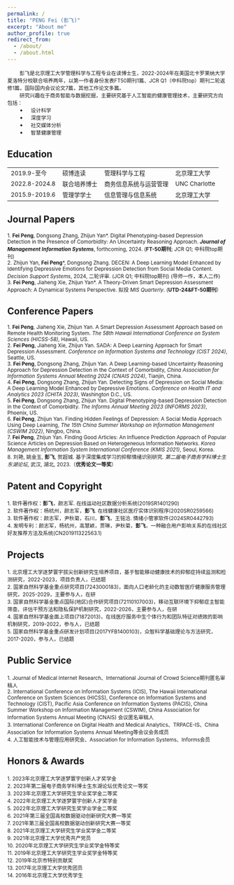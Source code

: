 ```yaml
---
permalink: /
title: "PENG Fei (彭飞)"
excerpt: "About me"
author_profile: true
redirect_from: 
  - /about/
  - /about.html
---
```

&emsp;&emsp;<small>彭飞是北京理工大学管理科学与工程专业在读博士生，2022-2024年在美国北卡罗莱纳大学夏洛特分校联合培养两年，以第一作者身份发表FT50期刊1篇、JCR Q1（中科院top）期刊二轮返修1篇，国际国内会议论文7篇，其他工作论文多篇。</small><br>
&emsp;&emsp;<small>研究兴趣在于商务智能与数据挖掘，主要研究基于人工智能的健康管理技术，主要研究方向包括：</small><br>
&emsp;&emsp;• &emsp;<small>设计科学</small><br>
&emsp;&emsp;• &emsp;<small>深度学习</small><br>
&emsp;&emsp;• &emsp;<small>社交媒体分析</small><br>
&emsp;&emsp;• &emsp;<small>智慧健康管理</small><br>

Education
------
<table style="border: none;">
  <tr><td style="border: none;"><small>2019.9-至今</small></td><td><small>硕博连读</small></td><td><small>管理科学与工程</small></td><td><small>北京理工大学</small></td></tr>
  <tr><td><small>2022.8-2024.8</small></td><td><small>联合培养博士</small></td><td><small>商务信息系统与运营管理</small></td><td><small>UNC Charlotte</small></td></tr>
  <tr><td><small>2015.9-2019.6</small></td><td><small>管理学学士</small></td><td><small>信息管理与信息系统</small></td><td><small>北京理工大学</small></td></tr>
</table>

Journal Papers
------
<small>1. **Fei Peng**, Dongsong Zhang, Zhijun Yan*. Digital Phenotyping-based Depression Detection in the Presence of Comorbidity: An Uncertainty Reasoning Approach. _**Journal of Management Information Systems**_, forthcoming, 2024. (**FT-50期刊**; JCR Q1; 中科院top期刊)</small><br>
<small>2. Zhijun Yan, **Fei Peng***, Dongsong Zhang. DECEN: A Deep Learning Model Enhanced by Identifying Depressive Emotions for Depression Detection from Social Media Content. _Decision Support Systems_, 2024, 二轮评审. (JCR Q1; 中科院top期刊) (导师一作，本人二作)</small><br>
<small>3. **Fei Peng**, Jiaheng Xie, Zhijun Yan*. A Theory-Driven Smart Depression Assessment Approach: A Dynamical Systems Perspective. 拟投 _MIS Quarterly_. (**UTD-24&FT-50期刊**）</small><br>

Conference Papers
------
<small>1. **Fei Peng**, Jiaheng Xie, Zhijun Yan. A Smart Depression Assessment Approach based on Remote Health Monitoring System. *The 58th Hawaii International Conference on System Sciences (HICSS-58)*, Hawaii, US.</small><br>
<small>2. **Fei Peng**, Jiaheng Xie, Zhijun Yan. SADA: A Deep Learning Approach for Smart Depression Assessment. *Conference on Information Systems and Technology (CIST 2024)*, Seattle, US.</small><br>
<small>3. **Fei Peng**, Dongsong Zhang, Zhijun Yan. A Deep Learning-based Uncertainty Reasoning Approach for Depression Detection in the Context of Comorbidity, *China Association for Information Systems Annual Meeting 2024 (CNAIS 2024)*, Tianjin, China.</small><br>
<small>4. **Fei Peng**, Dongsong Zhang, Zhijun Yan. Detecting Signs of Depression on Social Media: A Deep Learning Model Enhanced by Depressive Emotions. *Conference on Health IT and Analytics 2023 (CHITA 2023)*, Washington D.C., US.</small><br>
<small>5. **Fei Peng**, Dongsong Zhang, Zhijun Yan. Digital Phenotyping-based Depression Detection in the Context of Comorbidity. *The Informs Annual Meeting 2023 (INFORMS 2023)*, Phoenix, US.</small><br>
<small>6. **Fei Peng**, Zhijun Yan. Finding Hidden Feelings of Depression: A Social Media Approach Using Deep Learning, *The 15th China Summer Workshop on Information Management (CSWIM 2022)*, Ningbo, China.</small><br>
<small>7. **Fei Peng**, Zhijun Yan. Finding Good Articles: An Influence Prediction Approach of Popular Science Articles on Depression Based on Heterogeneous Information Networks. *Korea Management Information System International Conference (KMIS 2021)*, Seoul, Korea.</small><br>
<small>8. 刘艳, 姚金玉, **彭飞**, 贺超城. 基于深度集成学习的抑郁情绪识别研究. *第二届电子商务学科博士生东湖论坛*, 武汉, 湖北, 2023.（**优秀论文一等奖**）</small><br>

Patent and Copyright
------
<small>1. 软件著作权：**彭飞**，颜志军. 在线运动社区数据分析系统(2019SR1401290)</small><br>
<small>2. 软件著作权：杨杭州，颜志军，**彭飞**. 在线健康社区医疗实体识别程序(2020SR0259566)</small><br>
<small>3. 软件著作权：颜志军，尹秋菊，石川，**彭飞**，王铭洽. 情绪小管家软件(2024SR0442793)</small><br>
<small>4. 发明专利：颜志军，杨杭州，高慧颖，贾琳，尹秋菊，**彭飞**，一种融合用户影响关系的在线社区好友推荐方法及系统(CN201911322563.1)</small>

Projects
------
<small>1. 北京理工大学逐梦寰宇拔尖创新研究生培养项目，基于智能移动健康技术的抑郁症持续监测和检测研究，2022-2023，项目负责人，已结题</small><br>
<small>2. 国家自然科学基金重点研究项目(7243000183)，面向人口老龄化的主动数智医疗健康服务管理研究，2025-2029，主要参与人，在研</small><br>
<small>3. 国家自然科学基金重点国际(地区)合作研究项目(72110107003)，移动互联环境下抑郁症主智能筛查、评估干预方法和隐私保护机制研究，2022-2026，主要参与人，在研</small><br>
<small>4. 国家自然科学基金面上项目(71872013)，在线医疗服务中生个体行为和团队特征对绩效的影响机制研究，2019-2022，参与人，已结题</small><br>
<small>5. 国家自然科学基金重点研发计划项目(2017YFB1400103)，众智科学基础理论与方法研究，2017-2020，参与人，已结题</small>

Public Service
------
<small>1. Journal of Medical Internet Research、International Journal of Crowd Science期刊匿名审稿人</small><br>
<small>2. International Conference on Information Systems (ICIS), The Hawaii International Conference on System Sciences (HICSS), Conference on Information Systems and Technology (CIST), Pacific Asia Conference on Information Systems (PACIS), China Summer Workshop on Information Management (CSWIM), China Association for Information Systems Annual Meeting (CNAIS) 会议匿名审稿人</small><br>
<small>3. International Conference on Digital Health and Medical Analytics、TRPACE-IS、China Association for Information Systems Annual Meeting等会议会务成员</small><br>
<small>4. 人工智能技术与管理应用研究会、Association for Information Systems、Informs会员</small>

Honors & Awards
------
<small>1. 2023年北京理工大学逐梦寰宇创新人才奖学金</small><br>
<small>2. 2023年第二届电子商务学科博士生东湖论坛优秀论文一等奖</small><br>
<small>3. 2023年北京理工大学研究生学业奖学金二等奖</small><br>
<small>4. 2022年北京理工大学逐梦寰宇创新人才奖学金</small><br>
<small>5. 2022年北京理工大学研究生奖学业学金二等奖</small><br>
<small>6. 2021年第三届全国高校数据驱动创新研究大赛一等奖</small><br>
<small>7. 2021年第三届全国高校数据驱动创新研究大赛一等奖</small><br>
<small>8. 2021年北京理工大学研究生学业奖学金二等奖</small><br>
<small>9. 2021年北京理工大学优秀共产党员</small><br>
<small>10. 2020年北京理工大学研究生学业奖学金特等奖</small><br>
<small>11. 2019年北京理工大学研究生学业奖学金特等奖</small><br>
<small>12. 2019年北京市特别贡献奖</small><br>
<small>13. 2017年北京理工大学优秀团员</small><br>
<small>14. 2016年北京理工大学优秀学生</small>

